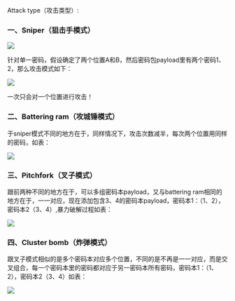 Attack type（攻击类型）:

### 一、Sniper（狙击手模式）

![](media/1660548585505-23e93628-7d86-45a3-b01d-a12e2f3b9148.png)

针对单一密码，假设确定了两个位置A和B，然后密码包payload里有两个密码1、2，那么攻击模式如下：

![](media/1660548941816-cd365893-7569-4606-bea1-afcd78901f2e.png)

一次只会对一个位置进行攻击！

### 二、Battering ram（攻城锤模式）

于sniper模式不同的地方在于，同样情况下，攻击次数减半，每次两个位置用同样的密码，如表：

![](media/1660549009447-4c31576e-3b7c-4fa3-8eb7-be18a20385ab.png)

### 三、Pitchfork（叉子模式）

跟前两种不同的地方在于，可以多组密码本payload，又与battering ram相同的地方在于，一一对应，现在添加包含3、4的密码本payload，密码本1：（1、2），密码本2（3、4）,暴力破解过程如表：

![](media/1660549059425-daea2ca1-9b12-49eb-b202-eff6216cc90f.png)

### 四、Cluster bomb（炸弹模式）

跟叉子模式相似的是多个密码本对应多个位置，不同的是不再是一一对应，而是交叉组合，每一个密码本里的密码都对应于另一密码本所有密码，密码本1：（1、2），密码本2（3、4）如表：

![](media/1660549139219-c75c045c-fe9f-47d9-8334-daeee5604cb4.png)